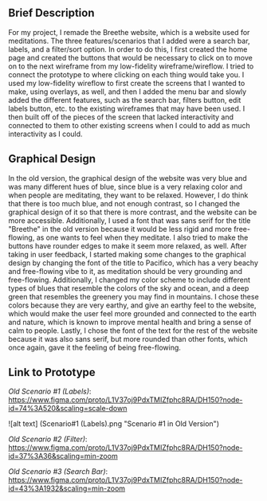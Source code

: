 ## Brief Description

For my project, I remade the Breethe website, which is a website used for meditations. The three features/scenarios that I added were a search bar, labels, and a filter/sort option. In order to do this, I first created the home page and created the buttons that would be necessary to click on to move on to the next wireframe from my low-fidelity wireframe/wireflow. I tried to connect the prototype to where clicking on each thing would take you. I used my low-fidelity wireflow to first create the screens that I wanted to make, using overlays, as well, and then I added the menu bar and slowly added the different features, such as the search bar, filters button, edit labels button, etc. to the existing wireframes that may have been used. I then built off of the pieces of the screen that lacked interactivity and connected to them to other existing screens when I could to add as much interactivity as I could. 

## Graphical Design

In the old version, the graphical design of the website was very blue and was many different hues of blue, since blue is a very relaxing color and when people are meditating, they want to be relaxed. However, I do think that there is too much blue, and not enough contrast, so I changed the graphical design of it so that there is more contrast, and the website can be more accessible. Additionally, I used a font that was sans serif for the title "Breethe" in the old version because it would be less rigid and more free-flowing, as one wants to feel when they meditate. I also tried to make the buttons have rounder edges to make it seem more relaxed, as well. After taking in user feedback, I started making some changes to the graphical design by changing the font of the title to Pacifico, which has a very beachy and free-flowing vibe to it, as meditation should be very grounding and free-flowing. Additionally, I changed my color scheme to include different types of blues that resemble the colors of the sky and ocean, and a deep green that resembles the greenery you may find in mountains. I chose these colors because they are very earthy, and give an earthy feel to the website, which would make the user feel more grounded and connected to the earth and nature, which is known to improve mental health and bring a sense of calm to people. Lastly, I chose the font of the text for the rest of the website because it was also sans serif, but more rounded than other fonts, which once again, gave it the feeling of being free-flowing.

## Link to Prototype

*Old Scenario #1 (Labels)*: https://www.figma.com/proto/L1V37oj9PdxTMIZfphc8RA/DH150?node-id=74%3A520&scaling=scale-down

![alt text] (Scenario#1 (Labels).png "Scenario #1 in Old Version")

*Old Scenario #2 (Filter)*: https://www.figma.com/proto/L1V37oj9PdxTMIZfphc8RA/DH150?node-id=37%3A36&scaling=min-zoom

*Old Scenario #3 (Search Bar)*: https://www.figma.com/proto/L1V37oj9PdxTMIZfphc8RA/DH150?node-id=43%3A1932&scaling=min-zoom
